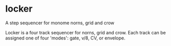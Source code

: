 # locker
A step sequencer for monome norns, grid and crow

Locker is a four track sequencer for norns, grid and crow. Each track can be assigned one of four 'modes': gate, v/8, CV, or envelope.
